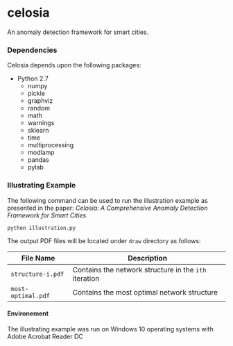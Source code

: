 # celosia
An anomaly detection framework for smart cities.

### Dependencies
Celosia depends upon the following packages:
- Python 2.7
  * numpy
  * pickle
  * graphviz
  * random
  * math
  * warnings
  * sklearn
  * time
  * multiprocessing
  * modlamp
  * pandas
  * pylab

### Illustrating Example
The following command can be used to run the illustration example as presented in the paper:
*Celosia: A Comprehensive Anomaly Detection Framework for Smart Cities*



`python illustration.py`

The output PDF files will be located under `draw` directory as follows:

File Name     | Description
--- | --- |
`structure-i.pdf` | Contains the network structure in the `ith` iteration
`most-optimal.pdf` | Contains the most optimal network structure

#### Environement
The illustrating example was run on Windows 10 operating systems with Adobe Acrobat Reader DC